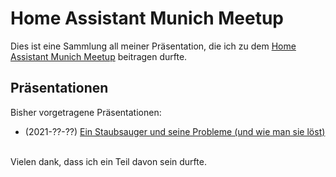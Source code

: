 # Home Assistant Munich Meetup
Dies ist eine Sammlung all meiner Präsentation, die ich zu dem [Home Assistant Munich Meetup](https://www.meetup.com/de-DE/Home-Assistant-Munich/) beitragen durfte.

## Präsentationen
Bisher vorgetragene Präsentationen:
- (2021-??-??) [Ein Staubsauger und seine Probleme (und wie man sie löst)](https://github.com/Schluggi/MunichMeetup/blob/main/sucker/sucker.md)
<br>
Vielen dank, dass ich ein Teil davon sein durfte.
